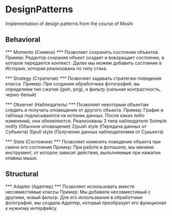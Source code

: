 # DesignPatterns
 Implementation of design patterns from the course of Moshi
 
## Behavioral

*** Momento (Снимок) ***
 Позволяет сохранять состояние объектов.
 Пример: Редактор сохраняя объект создает и вовзращает состояние, в которое передается контекст. Далее мы можем добавить состояние в Историю, которая реализована по типу стэка.

*** Strategy (Стратегия) ***
 Позволяет задавать стратегию поведения класса.
 Пример: При создании обработчика фотографий, вы определяем тип сжатия (jpeh, png), и фильтр (сильная контрастность, черно-белый)
 
 *** Observer (Наблюдатель) ***
 Позволяет некоторым объектам следить и получать оповещение от другого объекта.
 Пример: График и таблица подписываются на истоник данных. После каких либо изменений, они обновляются. Реализованы 3 типа наблюдателя 
 1)simple notify (Обычное оповещение)
 2)push style (Передача данных от Субъекта)
 3)pull style (Получение данных наблюдателями от Суьъекта)
 
 *** State (Состояние) ***
 Позволяет изменять поведение объекта при смене его состояния
 Пример: При работе в фотошопе, мы меняем инструмент, от которое зависит действия, выполняемые при нажатии клавиш мыши. 
 ## Structural
 
 *** Adapter (Адаптер) ***
 Позволяет использовать вместе несовместимые классы
 Пример: Мы добавили несовместимый с другими, новый фильтр. Для его использвания в обработчике фотографий, мы создали Адаптер, который преобразует его функционал к нужному интерфейсу.